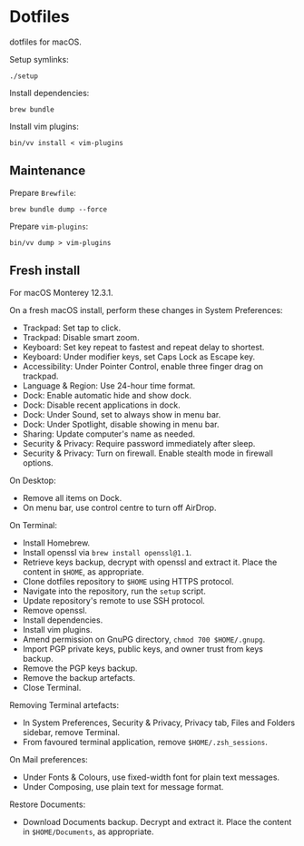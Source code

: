 # Dotfiles

dotfiles for macOS.

Setup symlinks:

```
./setup
```

Install dependencies:

```
brew bundle
```

Install vim plugins:

```
bin/vv install < vim-plugins
```

## Maintenance

Prepare `Brewfile`:

```
brew bundle dump --force
```

Prepare `vim-plugins`:

```
bin/vv dump > vim-plugins
```

## Fresh install

For macOS Monterey 12.3.1.

On a fresh macOS install, perform these changes in System Preferences:

  - Trackpad: Set tap to click.
  - Trackpad: Disable smart zoom.
  - Keyboard: Set key repeat to fastest and repeat delay to shortest.
  - Keyboard: Under modifier keys, set Caps Lock as Escape key.
  - Accessibility: Under Pointer Control, enable three finger drag on trackpad.
  - Language & Region: Use 24-hour time format.
  - Dock: Enable automatic hide and show dock.
  - Dock: Disable recent applications in dock.
  - Dock: Under Sound, set to always show in menu bar.
  - Dock: Under Spotlight, disable showing in menu bar.
  - Sharing: Update computer's name as needed.
  - Security & Privacy: Require password immediately after sleep.
  - Security & Privacy: Turn on firewall. Enable stealth mode in firewall options.

On Desktop:

  - Remove all items on Dock.
  - On menu bar, use control centre to turn off AirDrop.

On Terminal:

  - Install Homebrew.
  - Install openssl via `brew install openssl@1.1`.
  - Retrieve keys backup, decrypt with openssl and extract it. Place the content in `$HOME`, as appropriate.
  - Clone dotfiles repository to `$HOME` using HTTPS protocol.
  - Navigate into the repository, run the `setup` script.
  - Update repository's remote to use SSH protocol.
  - Remove openssl.
  - Install dependencies.
  - Install vim plugins.
  - Amend permission on GnuPG directory, `chmod 700 $HOME/.gnupg`.
  - Import PGP private keys, public keys, and owner trust from keys backup.
  - Remove the PGP keys backup.
  - Remove the backup artefacts.
  - Close Terminal.

Removing Terminal artefacts:

  - In System Preferences, Security & Privacy, Privacy tab, Files and Folders sidebar, remove Terminal.
  - From favoured terminal application, remove `$HOME/.zsh_sessions`.

On Mail preferences:

  - Under Fonts & Colours, use fixed-width font for plain text messages.
  - Under Composing, use plain text for message format.

Restore Documents:

  - Download Documents backup. Decrypt and extract it. Place the content in `$HOME/Documents`, as appropriate.
